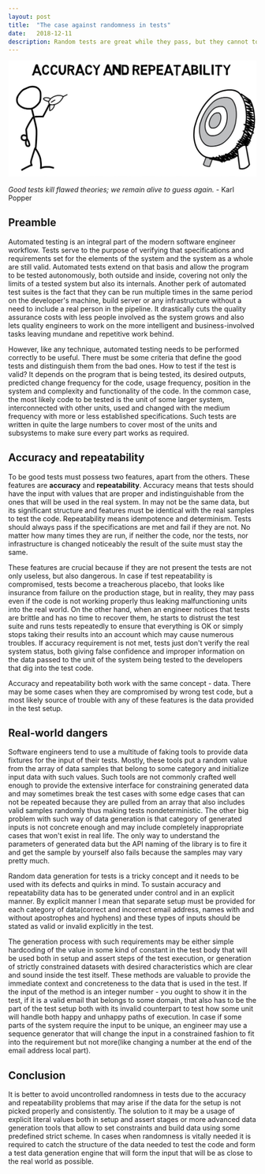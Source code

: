 ```yaml
---
layout: post
title:  "The case against randomness in tests"
date:   2018-12-11
description: Random tests are great while they pass, but they cannot totally ensure your testing suite being run certainly with the same result every time because of their nature. Solving it may be a great deal.
---
```


![Accuracy and repeatibility](/assets/images/predictability.jpg)

_Good tests kill flawed theories; we remain alive to guess again._
\- Karl Popper

## Preamble

Automated testing is an integral part of the modern software engineer
workflow. Tests serve to the purpose of verifying that specifications
and requirements set for the elements of the system and the system as a
whole are still valid. Automated tests extend on that basis and allow the
program to be tested autonomously, both outside and inside,
covering not only the limits of a tested system but also its internals.
Another perk of automated test suites is the fact that they can be run
multiple times in the same period on the developer's machine, build
server or any infrastructure without a need to include a real person in
the pipeline. It drastically cuts the quality assurance costs with less
people involved as the system grows and also lets quality engineers to
work on the more intelligent and business-involved tasks leaving mundane
and repetitive work behind.

However, like any technique, automated testing needs to be performed
correctly to be useful. There must be some criteria that define the good
tests and distinguish them from the bad ones. How to test if the test is
valid? It depends on the program that is being tested, its
desired outputs, predicted change frequency for the code, usage frequency,
position in the system and complexity and functionality of the code.
In the common case, the most likely code to be tested is the unit of
some larger system, interconnected with other units, used and changed
with the medium frequency with more or less established specifications. Such tests
are written in quite the large numbers to cover most of the units and subsystems
to make sure every part works as required.

## Accuracy and repeatability

To be good tests must possess two features, apart from the others. These
features are **accuracy** and **repeatability**. Accuracy means that tests should have
the input with values that are proper and indistinguishable from the ones that will
be used in the real system. In may not be the same data, but its significant
structure and features must be identical with the real samples to
test the code. Repeatability means idempotence and determinism. Tests
should always pass if the specifications are met and fail if they are not. No
matter how many times they are run, if neither the code, nor the tests, nor infrastructure
is changed noticeably the result of the suite must stay the same.

These features are crucial because if they are not present the tests are not only
useless, but also dangerous. In case if test repeatability is compromised, tests
become a treacherous placebo, that looks like insurance from failure on the
production stage, but in reality, they may pass even if the code is not working
properly thus leaking malfunctioning units into the real world. On the other hand,
when an engineer notices that tests are brittle and has no time to recover them,
he starts to distrust the test suite and runs tests repeatedly to ensure that everything
is OK or simply stops taking their results into an account which may cause numerous
troubles. If accuracy requirement is not met, tests just don't verify the real system
status, both giving false confidence and improper information on the data passed to
the unit of the system being tested to the developers that dig into the test code.

Accuracy and repeatability both work with the same concept - data. There may be some cases
when they are compromised by wrong test code, but a most likely source of trouble with any
of these features is the data provided in the test setup.

## Real-world dangers

Software engineers tend to use a multitude of faking tools to provide data fixtures
for the input of their tests. Mostly, these tools put a random value from the array
of data samples that belong to some category and initialize input data with such values.
Such tools are not commonly crafted well enough to provide the extensive
interface for constraining generated data and may sometimes break the test cases
with some edge cases that can not be repeated because they are pulled from an array that
also includes valid samples randomly thus making tests nondeterministic. The other big
problem with such way of data generation is that category of generated inputs is not
concrete enough and may include completely inappropriate cases that won't exist in real life.
The only way to understand the parameters of generated data but the API naming of the library
is to fire it and get the sample by yourself also fails because the samples may vary pretty
much.

Random data generation for tests is a tricky concept and it needs to be used with its
defects and quirks in mind. To sustain accuracy and repeatability data
has to be generated under control and in an explicit manner. By explicit manner
I mean that separate setup must be provided for each category of data(correct and incorrect
email address, names with and without apostrophes and hyphens) and these types of inputs
should be stated as valid or invalid explicitly in the test.

The generation process with such requirements may be either simple hardcoding of the value in
some kind of constant in the test body that will be used both in setup and assert steps of the test execution,
or generation of strictly constrained datasets with desired characteristics which are clear
and sound inside the test itself. These methods are valuable to provide the immediate context
and concreteness to the data that is used in the test. If the input of the method is an integer number -
you ought to show it in the test, if it is a valid email that belongs to some domain, that also has to be
the part of the test setup both with its invalid counterpart to test how some unit will handle both happy
and unhappy paths of execution. In case if some parts of the system require the input to be unique,
an engineer may use a sequence generator that will change the input in a constrained fashion to fit into
the requirement but not more(like changing a number at the end of the email address local part).

## Conclusion

It is better to avoid uncontrolled randomness in tests due to the accuracy
and repeatability problems that may arise if the data for the setup is not picked properly and consistently. The solution to it may be a usage of explicit literal values both in setup
and assert stages or more advanced data generation tools that allow to set constraints and build
data using some predefined strict scheme. In cases when randomness is vitally needed it is required
to catch the structure of the data needed to test the code and form a test data generation
engine that will form the input that will be as close to the real world as possible.
